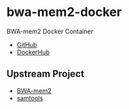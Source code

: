 # bwa-mem2-docker

BWA-mem2 Docker Container

* [GitHub](https://github.com/informationsea/bwa-mem2-docker)
* [DockerHub](https://hub.docker.com/r/informationsea/bwa-mem2-docker)

## Upstream Project

* [BWA-mem2](https://github.com/bwa-mem2/bwa-mem2)
* [samtools](https://github.com/samtools/samtools)